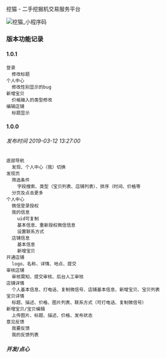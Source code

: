 
挖猫 - 二手挖掘机交易服务平台

![挖猫_小程序码](http://img.6h5.cn/DiggerMall/logo/gh_02bb0ff2d0a5_258.jpg)

### 版本功能记录

#### 1.0.1
```
登录
  修改标题
个人中心
  修改性别显示的bug
新增宝贝
  价格输入的类型修改
编辑店铺
  标题显示
```

#### 1.0.0
###### 发布时间 2019-03-12 13:27:00
```
底部导航
  发现、个人中心（我）切换
发现页
  筛选条件
    字段搜索、类型（宝贝列表、店铺列表）、排序（时间、价格等
  分页及点击更多
个人中心
  微信登录授权
  我的信息
    uid可复制
    基本信息、重新授权微信信息
    设置联系方式
  店铺信息
    基本信息
    新增宝贝
开通店铺
  logo、名称、详情、地点、提交
审核店铺
  审核需知、提交审核、后台人工审核
店铺详情
  个人基本信息、打电话、复制微信号、店铺基本信息、新增宝贝、宝贝列表
宝贝详情
  标题、描述、价格、图片列表、联系方式（可打电话、复制微信号）
新增宝贝/宝贝编辑
  上传图片、标题、描述、价格、发布状态
意见反馈
  我要反馈
  我的反馈列表
``` 

##### 开发/点心
